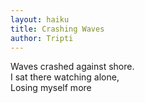 ```yaml
---
layout: haiku
title: Crashing Waves
author: Tripti
---
```


Waves crashed against shore. <br>
I sat there watching alone, <br>
Losing myself more <br>
